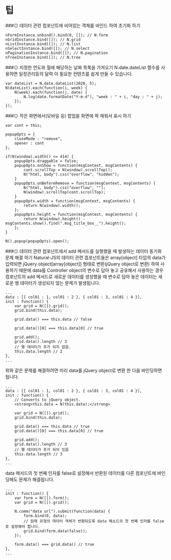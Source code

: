 팁
===

###⊙ 데이터 관련 컴포넌트에 비어있는 객체를 바인드 하여 초기화 하기
```
nFormInstance.unbind().bind(0, []); // N.form
nGridInstance.bind([]); // N.grid
nListInstance.bind([]); // N.list
nSelectInstance.bind([]); // N.select
nPaginationInstance.bind([]); // N.pagination
nTreeInstance.bind([]); // N.tree
```

###⊙ 지정한 연도와 월에 해당하는 날짜 목록을 가져오기
N.date.dateList 함수를 사용하면 일정관리등의 달력 이 필요한 컨텐츠를 쉽게 만들 수 있습니다.
```
var dateList = N.date.dateList(2020, 5);
N(dateList).each(function(i, week) {
    N(week).each(function(j, date) {
        N.log(date.formatDate("Y-m-d"), "week : " + i, "day : " + j);
    });
});
```

###⊙ 작은 화면에서(모바일 등) 팝업을 화면에 꽉 채워서 표시 하기
```
var cont = this;

popupOpts = {
    closeMode : "remove",
    opener : cont
};

if(N(window).width() <= 414) {
    popupOpts.draggable = false;
    popupOpts.onShow = function(msgContext, msgContents) {
        cont.scrollTop = N(window).scrollTop();
        N("html, body").css("overflow", "hidden");
    }
    popupOpts.onBeforeRemove = function(msgContext, msgContents) {
        N("html, body").css("overflow", "");
        N(window).scrollTop(cont.scrollTop);
    }
    popupOpts.width = function(msgContext, msgContents) {
        return N(window).width();
    };
    popupOpts.height = function(msgContext, msgContents) {
        return N(window).height() - msgContents.show().find(".msg_title_box__").height();
    };
}

N().popup(popupOpts).open();
```

###⊙ 데이터 관련 컴포넌트에서 add 메서드를 실행했을 때 발생하는 데이터 동기화 문제 해결 하기
Natural-JS의 데이터 관련 컴포넌트들은 array[object] 타입의 data가 입력되면 jQuery object[array[object]] 형태로 변환(jQuery object로 변환) 하여 사용하기 때문에 data를 Controller object의 변수로 담아 놓고 공유해서 사용하는 경우 컴포넌트의 add 메서드로 새로운 데이터를 생성했을 때 변수로 담아 놓은 데이터는 새로운 행 데이터가 생성되지 않는 문제가 발생됩니다.

```
...
data : [{ col01 : 1, col01 : 2 }, { col01 : 3, col01 : 4 }],
init : function() {
    var grid = N([]).grid();
    grid.bind(this.data);

    grid.data() === this.data // false

    grid.data()[0] === this.data[0] // true

    grid.add();
    grid.data().length // 3
    // 행 데이터가 추가 되지 않음.
    this.data.length // 2
},
...
```
위와 같은 문제를 해결하려면 미리 data를 jQuery object로 변환 한 다음 바인딩하면 됩니다.

```
...
data : [{ col01 : 1, col01 : 2 }, { col01 : 3, col01 : 4 }],
init : function() {
    // Converts to jQuery object.
    <strong>this.data = N(this.data);</strong>

    var grid = N([]).grid();
    grid.bind(this.data);

    grid.data() === this.data // true
    grid.data()[0] === this.data[0] // true

    grid.add();
    grid.data().length // 3
    // 행 데이터가 추가 되어 있음
    this.data.length // 3
},
...
```
data 메서드의 첫 번째 인자를 false로 설정해서 반환된 데이터를 다른 컴포넌트에 바인딩해도 문제가 해결됩니다.

```
...
init : function() {
    var form = N([]).form();
    var grid = N([]).grid();

    N.comm("data url").submit(function(data) {
        form.bind(0, data);
        // 원래 유형의 데이터 객체가 반환되도록 data 메소드의 첫 번째 인자를 false로 설정해야 합니다.
        grid.bind(form.data(false));
    });

    form.data() === grid.data() // true
},
...
```